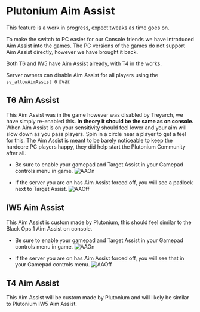 # Plutonium Aim Assist

<Alert variant="warning">

This feature is a work in progress, expect tweaks as time goes on.

</Alert>

To make the switch to PC easier for our Console friends we have introduced Aim Assist into the games. The PC versions of the games do not support Aim Assist directly, however we have brought it back.

Both T6 and IW5 have Aim Assist already, with T4 in the works.

Server owners can disable Aim Assist for all players using the `sv_allowAimAssist 0` dvar.


## T6 Aim Assist
This Aim Assist was in the game however was disabled by Treyarch, we have simply re-enabled this. **In theory it should be the same as on console.** When Aim Assist is on your sensitivity should feel lower and your aim will slow down as you pass players. Spin in a circle near a player to get a feel for this.
The Aim Assist is meant to be barely noticeable to keep the hardcore PC players happy, they did help start the Plutonium Community after all.

* Be sure to enable your gamepad and Target Assist in your Gamepad controls menu in game.
![AAOn]( /images/docs/aim-assist/fPukr0z.png)

* If the server you are on has Aim Assist forced off, you will see a padlock next to Target Assist.
![AAOff]( /images/docs/aim-assist/6s3wmCK.png )


## IW5 Aim Assist
This Aim Assist is custom made by Plutonium, this should feel similar to the Black Ops 1 Aim Assist on console.

* Be sure to enable your gamepad and Target Assist in your Gamepad controls menu in game.
![AAOn](/images/docs/aim-assist/pZftiiI.png)

* If the server you are on has Aim Assist forced off, you will see that in your Gamepad controls menu.
![AAOff](/images/docs/aim-assist/GlA9QGH.png)

## T4 Aim Assist
This Aim Assist will be custom made by Plutonium and will likely be similar to Plutonium IW5 Aim Assist.
